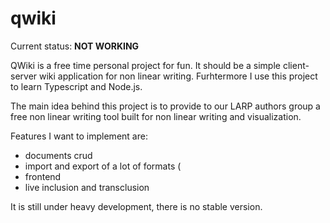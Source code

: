 # qwiki

Current status: **NOT WORKING**

QWiki is a free time personal project for fun.
It should be a simple client-server wiki application for non linear writing.
Furhtermore I use this project to learn Typescript and Node.js.

The main idea behind this project is to provide to our LARP authors group a free non linear writing tool built for non linear writing
and visualization.

Features I want to implement are:
- documents crud
- import and export of a lot of formats (
- frontend
- live inclusion and transclusion

It is still under heavy development, there is no stable version.
